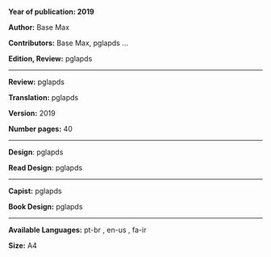 **Year of publication: 2019**

**Author:** Base Max

**Contributors:** Base Max, pglapds ... 

**Edition, Review:** pglapds

-------------------------------------------------


**Review:** pglapds

**Translation:** pglapds

**Version:** 2019

**Number pages:** 40 

-------------------------------------------------


**Design**: pglapds

**Read Design**: pglapds

-------------------------------------------------

**Capist:** pglapds

**Book Design:** pglapds

-------------------------------------------------

**Available Languages:** pt-br , en-us , fa-ir 

**Size:** A4 
